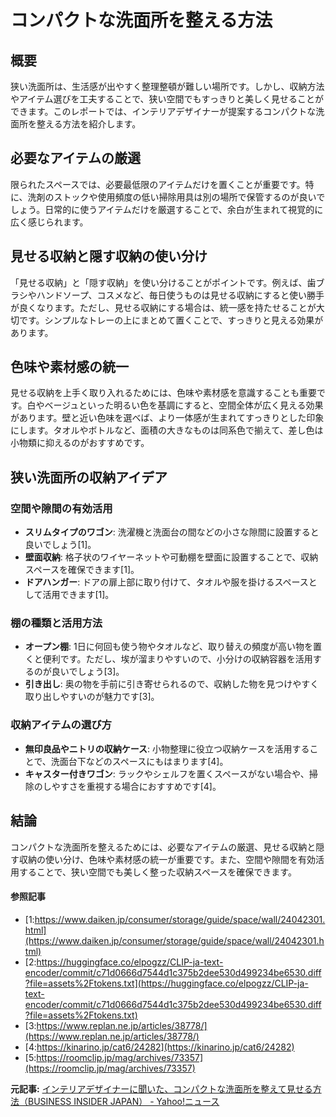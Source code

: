 # コンパクトな洗面所を整える方法

## 概要

狭い洗面所は、生活感が出やすく整理整頓が難しい場所です。しかし、収納方法やアイテム選びを工夫することで、狭い空間でもすっきりと美しく見せることができます。このレポートでは、インテリアデザイナーが提案するコンパクトな洗面所を整える方法を紹介します。

## 必要なアイテムの厳選

限られたスペースでは、必要最低限のアイテムだけを置くことが重要です。特に、洗剤のストックや使用頻度の低い掃除用具は別の場所で保管するのが良いでしょう。日常的に使うアイテムだけを厳選することで、余白が生まれて視覚的に広く感じられます。

## 見せる収納と隠す収納の使い分け

「見せる収納」と「隠す収納」を使い分けることがポイントです。例えば、歯ブラシやハンドソープ、コスメなど、毎日使うものは見せる収納にすると使い勝手が良くなります。ただし、見せる収納にする場合は、統一感を持たせることが大切です。シンプルなトレーの上にまとめて置くことで、すっきりと見える効果があります。

## 色味や素材感の統一

見せる収納を上手く取り入れるためには、色味や素材感を意識することも重要です。白やベージュといった明るい色を基調にすると、空間全体が広く見える効果があります。壁と近い色味を選べば、より一体感が生まれてすっきりとした印象にします。タオルやボトルなど、面積の大きなものは同系色で揃えて、差し色は小物類に抑えるのがおすすめです。

## 狭い洗面所の収納アイデア

### **空間や隙間の有効活用**

- **スリムタイプのワゴン**: 洗濯機と洗面台の間などの小さな隙間に設置すると良いでしょう[1]。
- **壁面収納**: 格子状のワイヤーネットや可動棚を壁面に設置することで、収納スペースを確保できます[1]。
- **ドアハンガー**: ドアの扉上部に取り付けて、タオルや服を掛けるスペースとして活用できます[1]。

### **棚の種類と活用方法**

- **オープン棚**: 1日に何回も使う物やタオルなど、取り替えの頻度が高い物を置くと便利です。ただし、埃が溜まりやすいので、小分けの収納容器を活用するのが良いでしょう[3]。
- **引き出し**: 奥の物を手前に引き寄せられるので、収納した物を見つけやすく取り出しやすいのが魅力です[3]。

### **収納アイテムの選び方**

- **無印良品やニトリの収納ケース**: 小物整理に役立つ収納ケースを活用することで、洗面台下などのスペースにもはまります[4]。
- **キャスター付きワゴン**: ラックやシェルフを置くスペースがない場合や、掃除のしやすさを重視する場合におすすめです[4]。

## 結論

コンパクトな洗面所を整えるためには、必要なアイテムの厳選、見せる収納と隠す収納の使い分け、色味や素材感の統一が重要です。また、空間や隙間を有効活用することで、狭い空間でも美しく整った収納スペースを確保できます。

#### 参照記事
- [1:https://www.daiken.jp/consumer/storage/guide/space/wall/24042301.html](https://www.daiken.jp/consumer/storage/guide/space/wall/24042301.html)
- [2:https://huggingface.co/elpogzz/CLIP-ja-text-encoder/commit/c71d0666d7544d1c375b2dee530d499234be6530.diff?file=assets%2Ftokens.txt](https://huggingface.co/elpogzz/CLIP-ja-text-encoder/commit/c71d0666d7544d1c375b2dee530d499234be6530.diff?file=assets%2Ftokens.txt)
- [3:https://www.replan.ne.jp/articles/38778/](https://www.replan.ne.jp/articles/38778/)
- [4:https://kinarino.jp/cat6/24282](https://kinarino.jp/cat6/24282)
- [5:https://roomclip.jp/mag/archives/73357](https://roomclip.jp/mag/archives/73357)


**元記事:** [インテリアデザイナーに聞いた、コンパクトな洗面所を整えて見せる方法（BUSINESS INSIDER JAPAN） - Yahoo!ニュース](https://news.yahoo.co.jp/articles/b885eb19a2b22c0017ae8dc55ed7f5e072a97d31?source=rss)